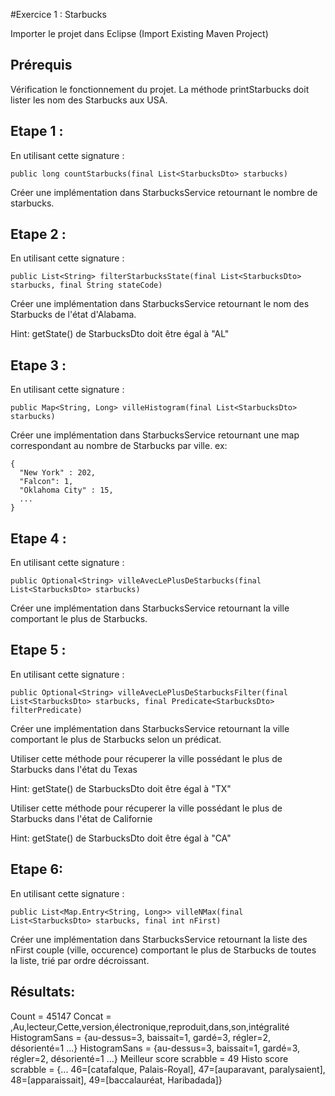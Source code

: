 #Exercice 1 : Starbucks 

Importer le projet dans Eclipse (Import Existing Maven Project)

## Prérequis 
Vérification le fonctionnement du projet. La méthode printStarbucks doit lister les nom des Starbucks aux USA. 

## Etape 1 : 

En utilisant cette signature :
```
public long countStarbucks(final List<StarbucksDto> starbucks)
```

Créer une implémentation dans StarbucksService retournant le nombre de starbucks.

## Etape 2 :
En utilisant cette signature :
```
public List<String> filterStarbucksState(final List<StarbucksDto> starbucks, final String stateCode)
```

Créer une implémentation dans StarbucksService retournant le nom des Starbucks de l'état d'Alabama.

Hint: getState() de StarbucksDto doit être égal à "AL"


## Etape 3 : 
En utilisant cette signature :
```
public Map<String, Long> villeHistogram(final List<StarbucksDto> starbucks)
```

Créer une implémentation dans StarbucksService retournant une map correspondant au nombre de Starbucks par ville.
ex: 
```
{
  "New York" : 202,
  "Falcon": 1,
  "Oklahoma City" : 15,
  ...
}
```
## Etape 4 :
En utilisant cette signature :
```
public Optional<String> villeAvecLePlusDeStarbucks(final List<StarbucksDto> starbucks)
```
Créer une implémentation dans StarbucksService retournant la ville comportant le plus de Starbucks.

## Etape 5 :
En utilisant cette signature :
```
public Optional<String> villeAvecLePlusDeStarbucksFilter(final List<StarbucksDto> starbucks, final Predicate<StarbucksDto> filterPredicate)
```
Créer une implémentation dans StarbucksService retournant la ville comportant le plus de Starbucks selon un prédicat.

Utiliser cette méthode pour récuperer la ville possédant le plus de Starbucks dans l'état du Texas

Hint: getState() de StarbucksDto doit être égal à "TX"

Utiliser cette méthode pour récuperer la ville possédant le plus de Starbucks dans l'état de Californie

Hint: getState() de StarbucksDto doit être égal à "CA"


## Etape 6:
En utilisant cette signature :
```
public List<Map.Entry<String, Long>> villeNMax(final List<StarbucksDto> starbucks, final int nFirst)
```

Créer une implémentation dans StarbucksService retournant la liste des nFirst couple (ville, occurence) comportant le plus de Starbucks de toutes la liste, trié par ordre décroissant.



## Résultats:
Count = 45147
Concat = ﻿,Au,lecteur,Cette,version,électronique,reproduit,dans,son,intégralité
HistogramSans = {au-dessus=3, baissait=1, gardé=3, régler=2, désorienté=1 ...}
HistogramSans = {au-dessus=3, baissait=1, gardé=3, régler=2, désorienté=1 ...}
Meilleur score scrabble = 49
Histo score scrabble = {... 46=[catafalque, Palais-Royal], 47=[auparavant, paralysaient], 48=[apparaissait], 49=[baccalauréat, Haribadada]}
